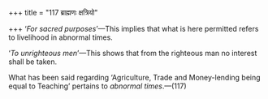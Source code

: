 +++
title = "117 ब्राह्मणः क्षत्रियो"

+++
‘*For sacred purposes*’—This implies that what is here permitted refers
to livelihood in abnormal times.

‘*To unrighteous men*’—This shows that from the righteous man no
interest shall be taken.

What has been said regarding ‘Agriculture, Trade and Money-lending being
equal to Teaching’ pertains to *abnormal times*.—(117)


